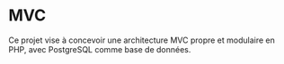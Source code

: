 # MVC
Ce projet vise à concevoir une architecture MVC propre et modulaire en PHP, avec PostgreSQL comme base de données. 
